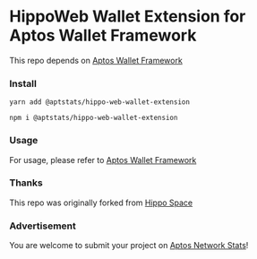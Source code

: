 # HippoWeb Wallet Extension for Aptos Wallet Framework

This repo depends on [Aptos Wallet Framework](https://github.com/AptStats/Aptos-Wallet-Framework)

### Install

`yarn add @aptstats/hippo-web-wallet-extension`

`npm i @aptstats/hippo-web-wallet-extension`

### Usage

For usage, please refer to [Aptos Wallet Framework](https://github.com/AptStats/Aptos-Wallet-Framework/blob/main/README.md)

### Thanks

This repo was originally forked from [Hippo Space](https://github.com/hippospace/aptos-wallet-adapter)

### Advertisement

You are welcome to submit your project on [Aptos Network Stats](https://aptstats.xyz)!
